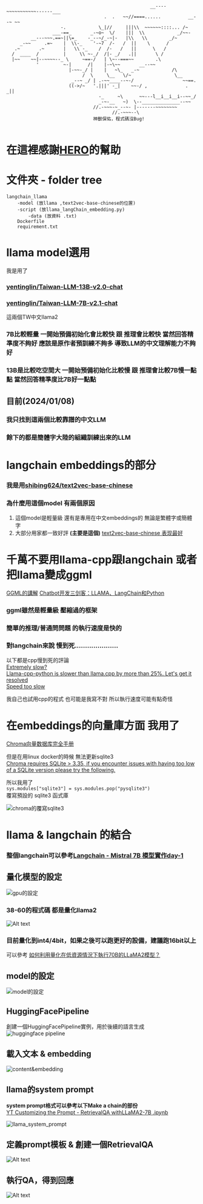 ```

                                                     __----~~~~~~~~~~~------___
                                    .  .   ~~//====......          __--~ ~~
                    -.            \_|//     |||\\  ~~~~~~::::... /~
                 ___-==_       _-~o~  \/    |||  \\            _/~~-
         __---~~~.==~||\=_    -_--~/_-~|-   |\\   \\        _/~
     _-~~     .=~    |  \\-_    '-~7  /-   /  ||    \      /
   .~       .~       |   \\ -_    /  /-   /   ||      \   /
  /  ____  /         |     \\ ~-_/  /|- _/   .||       \ /
  |~~    ~~|--~~~~--_ \     ~==-/   | \~--===~~        .\
           '         ~-|      /|    |-~\~~       __--~~
                       |-~~-_/ |    |   ~\_   _-~            /\
                            /  \     \__   \/~                \__
                        _--~ _/ | .-~~____--~-/                  ~~==.
                       ((->/~   '.|||' -_|    ~~-/ ,              . _||
                                  -_     ~\      ~~---l__i__i__i--~~_/
                                  _-~-__   ~)  \--______________--~~
                                //.-~~~-~_--~- |-------~~~~~~~~
                                       //.-~~~--\
                                神獸保佑，程式碼沒Bug!
  
```
# 在這裡感謝[HERO](https:gitlab.xrspace.io/hero.li)的幫助


# 文件夾 - folder tree 
```
langchain_llama  
    -model (放llama ,text2vec-base-chinese的位置)  
    -script (放llama_langChain_embedding.py)  
        -data (放資料 .txt)  
    Dockerfile  
    requirement.txt  
```

# llama model選用
我是用了  
### [yentinglin/Taiwan-LLM-13B-v2.0-chat](https:huggingface.co/yentinglin/Taiwan-LLM-13B-v2.0-chat)  
### [yentinglin/Taiwan-LLM-7B-v2.1-chat](https:huggingface.co/yentinglin/Taiwan-LLM-7B-v2.1-chat)  
這兩個TW中文llama2  

### 7B比較輕量 一開始預備初始化會比較快 跟 推理會比較快 當然回答精準度不夠好 應該是原作者預訓練不夠多 導致LLM的中文理解能力不夠好
### 13B是比較吃空間大 一開始預備初始化比較慢 跟 推理會比較7B慢一點點 當然回答精準度比7B好一點點


## 目前(2024/01/08)  
### 我只找到這兩個比較靠譜的中文LLM  
### 餘下的都是簡體字大陸的組織訓練出來的LLM  

# langchain embeddings的部分  
### 我是用[shibing624/text2vec-base-chinese](https:huggingface.co/shibing624/text2vec-base-chinese)

### 為什麼用這個model 有兩個原因  
1. 這個model是輕量級 還有是專用在中文embeddings的 無論是繁體字或簡體字  
2. 大部分用家都一致好評 **(主要是這個)** [text2vec-base-chinese 表现最好](https:zhuanlan.zhihu.com/p/622017658)


# 千萬不要用llama-cpp跟langchain 或者 把llama變成ggml  
[GGML的講解](https:blog.infuseai.io/llama-2-llama-cpp-python-introduction-c5f67d979eaa)
[Chatbot开发三剑客：LLAMA、LangChain和Python](https:blog.csdn.net/BF02jgtRS00XKtCx/article/details/134622772)
### ggml雖然是輕量級 壓縮過的框架  
### 簡單的推理/普通問問題 的執行速度是快的  
### 對langchain來說 慢到死..................... 

以下都是cpp慢到死的評論  
[Extremely slow?](https:github.com/ggerganov/llama.cpp/discussions/861)  
[Llama-cpp-python is slower than llama.cpp by more than 25%. Let's get it resolved](https:www.reddit.com/r/LocalLLaMA/comments/14evg0g/llamacpppython_is_slower_than_llamacpp_by_more/)  
[Speed too slow](https:github.com/ggerganov/llama.cpp/issues/2444)

我自己也試用cpp的程式 也可能是我寫不對 所以執行速度可能有點奇怪  


# 在embeddings的向量庫方面 我用了  
[Chroma向量数据库完全手册](https:medium.com/@lemooljiang/chroma%E5%90%91%E9%87%8F%E6%95%B0%E6%8D%AE%E5%BA%93%E5%AE%8C%E5%85%A8%E6%89%8B%E5%86%8C-4248b15679ea)

但是在用linux docker的時候 無法更新sqlite3  
[Chroma requires SQLite > 3.35, if you encounter issues with having too low of a SQLite version please try the following.](https:docs.trychroma.com/troubleshooting)

所以我用了  
```sys.modules["sqlite3"] = sys.modules.pop("pysqlite3")```  
覆寫預設的 sqlite3 函式庫

![chroma的覆寫sqlite3](picture/Snipaste_2024-01-08_13-42-26.png)


# llama & langchain 的結合

### 整個langchain可以參考[Langchain - Mistral 7B 模型實作day-1](https:medium.com/@pang2258/langchain-mistral-7b-%E6%A8%A1%E5%9E%8B%E5%AF%A6%E4%BD%9Cday-1-55ce9eedb63a)

## 量化模型的設定
![gpu的設定](picture/gpu_setting.png)

### 38-60的程式碼 都是量化llama2

![Alt text](picture/llama13B.png)  
### **目前量化到int4/4bit，如果之後可以跑更好的設備，建議跑16bit以上**


可以參考
[如何利用量化在低資源情況下執行70B的LLaMA2模型？](https:r23456999.medium.com/%E5%A6%82%E4%BD%95%E5%88%A9%E7%94%A8%E9%87%8F%E5%8C%96%E5%9C%A8%E4%BD%8E%E8%B3%87%E6%BA%90%E6%83%85%E6%B3%81%E4%B8%8B%E5%9F%B7%E8%A1%8C70b%E7%9A%84llama2%E6%A8%A1%E5%9E%8B-98691acc7d81)

## model的設定
![model的設定](picture/model_setting.png)


## HuggingFacePipeline
創建一個HuggingFacePipeline實例，用於後續的語言生成  
![huggingface pipeline](picture/pipeline.png)

## 載入文本 & embedding
![content&embedding](picture/content&embedding.png)

## llama的system prompt
**system prompt格式可以參考以下Make a chain的部份**  
[YT Customizing the Prompt - RetrievalQA withLLaMA2-7B .ipynb](https:colab.research.google.com/drive/1hRjxdj53MrL0cv5LOn1l0VetFC98JvGR?usp=sharing#scrollTo=4Ia-4OXa5IeP)  

![llama_system_prompt](picture/llama_system_prompt.png)

## 定義prompt模板 & 創建一個RetrievalQA
![Alt text](picture/QA.png)

## 執行QA，得到回應
![Alt text](picture/user_ask.png)
